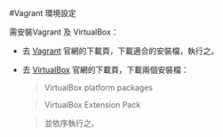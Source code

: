 #Vagrant 環境設定

需安裝Vagrant 及 VirtualBox：


*	去 [Vagrant](http://www.vagrantup.com/downloads.html) 官網的下載頁，下載適合的安裝檔，執行之。

*	去 [VirtualBox](https://www.virtualbox.org/wiki/Downloads) 官網的下載頁，下載兩個安裝檔：
	
	>VirtualBox platform packages
	
	>VirtualBox Extension Pack
	
	>並依序執行之。

